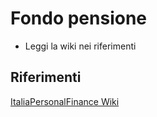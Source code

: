 # Fondo pensione

- Leggi la wiki nei riferimenti

## Riferimenti

[ItaliaPersonalFinance Wiki](https://old.reddit.com/r/ItaliaPersonalFinance/wiki/index#wiki_strumenti_previdenziali.3A_pensioni)
